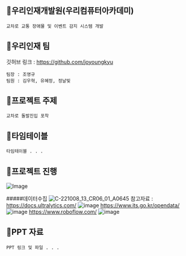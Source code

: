 ## 🎁우리인재개발원(우리컴퓨터아카데미)
```
교차로 교통 장애물 및 이벤트 감지 시스템 개발
```

## 🎁우리인재 팀
깃허브 링크 : https://github.com/joyoungkyu

```
팀장 : 조영규 
팀원 : 김우혁, 유혜정, 정날빛
```


## 🎁프로젝트 주제
```
교차로 돌발진입 포착
```

## 🎁타임테이블
```
타임테이블 . . . 
```

## 🎁프로젝트 진행
![Image](https://github.com/user-attachments/assets/7f57d601-8528-42d8-817a-8e7887fecec1)

#####데이터수집
![C-221008_13_CR06_01_A0645](https://github.com/user-attachments/assets/727ffe01-8af3-47c1-9bf1-4a6a05a5479c)
참고자료 : https://docs.ultralytics.com/
![image](https://github.com/user-attachments/assets/26e932e7-2213-47c3-90a0-019ec754b198)
https://www.its.go.kr/opendata/
![image](https://github.com/user-attachments/assets/9451d714-670c-468f-87d2-9c10f2d844f5)
https://www.roboflow.com/
![image](https://github.com/user-attachments/assets/21f6c7d6-9438-4bee-9e4a-20df8c35ee6d)

## 🎁PPT 자료
```
PPT 링크 및 파일 . . .
```
